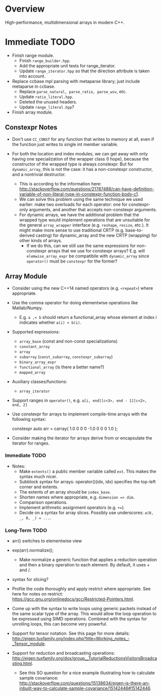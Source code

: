 <!--
  ** File Name: README.md
  ** Author:    Aditya Ramesh
  ** Date:      11/23/2014
  ** Contact:   _@adityaramesh.com
-->

# Overview

High-performance, multidimensional arrays in modern C++.

# Immediate TODO

- Finish range module.
  - Finish `range_builder.hpp`.
  - Add the appropriate unit tests for range_iterator.
  - Update `range_iterator.hpp` so that the direction attribute is taken into
  account.
- Replace ccbase mpl parsing with metaparse library; just include metaparse in
ccbase.
  - Replace `parse_natural, parse_ratio, parse_wsv`, etc.
  - Update `ratio_literal.hpp`.
  - Deleted the unused headers.
  - Update `range_literal.hpp`?
- Finish array module.

## Constexpr Notes

- Don't use `CC_CONST` for any function that writes to memory at all, even if
the function just writes to single int member variable.

- For both the location and index modules, we can get away with only having one
specialization of the wrapper class (I hope), because the constructor of the
wrapped type is always constexpr. But for `dynamic_array`, this is not the case:
it has a non-constexpr constructor, and a nontrivial destructor.
  - This is according to the information here:
  http://stackoverflow.com/questions/21787488/can-have-definition-variable-of-non-literal-type-in-constexpr-function-body-c1.
  - We can solve this problem using the same technique we used earlier: make two
  overloads for each operator: one for constexpr-only arguments, and another
  that accepts non-constexpr arguments.
  - For dynamic arrays, we have the additional problem that the wrapped type
  would implement operations that are unsuitable for the general `array_wrapper`
  interface (e.g. `reshape`, `resize`, etc.). It might make more sense to use
  traditional CRTP (e.g. base-to-derived casting) for dynamic_array and the new
  CRTP (wrapping) for other kinds of arrays.
    - If we do this, can we still use the same expressions for non-constexpr
    arrays that we use for constexpr arrays? E.g. will `elemwise_array_expr` be
    compatibile with `dynamic_array` since `operator()` must be `constexpr` for
    the former?

## Array Module

- Consider using the new C++14 named operators (e.g. `<repeat>`) where
appropriate.

- Use the comma operator for doing elementwise operations like Matlab/Numpy.
  - E.g. `a ,< b` should return a functional_array whose element at index i
  indicates whether `a(i) < b(i)`.

- Supported expressions:
  - `array_base` (const and non-const specializations)
  - `constant_array`
  - `array`
  - `subarray` (`const_subarray`, `constexpr_subarray`)
  - `binary_array_expr`
  - `functional_array` (is there a better name?)
  - `mapped_array`

- Auxiliary classes/functions:
  - `array_iterator`

- Support ranges in `operator()`, e.g. `a[i, end][c<3>, end - 1][c<2>, end, 2]`
- Use constexpr for arrays to implement compile-time arrays with the following
syntax:

  	constexpr auto arr = carray(
		1.0 0 0
		0 -1.0 0
		0 0 1.0
	);

- Consider making the iterator for arrays derive from or encapsulate the
iterator for ranges.

### Immediate TODO

- Notes:
  - Make `extents()` a public member variable called `ext`. This makes the
  syntax much nicer.
  - Subblock syntax for arrays: operator()(idx, idx) specifies the top-left
  corner and extents.
  - The extents of an array should be `index_base`.
  - Shorten names where appropriate, e.g. `dimension => dim`.
  - Comparison operations.
  - Implement arithmetic assignment operators (e.g. `+=`).
  - Decide on a syntax for array slices. Possibly use underscores: `a(0, _, 0, _) = ...`.

### Long-Term TODO

- arr() switches to elementwise view
- exp(arr).normalize();
  - Make normalize a generic function that applies a reduction operation and
  then a binary operation to each element. By default, it uses + and /.
- syntax for slicing?

- Profile the code thoroughly and apply restrict where appropriate. See here for
notes on restrict: https://gcc.gnu.org/onlinedocs/gcc/Restricted-Pointers.html.

- Come up with the syntax to write loops using generic packets instead of the
same scalar type of the array. This would allow the loop operation to be
expressed using SIMD operations. Combined with the syntax for unrolling loops,
this can become very powerful.

- Support for tensor notation. See this page for more details:
http://eigen.tuxfamily.org/index.php?title=Working_notes_-_Tensor_module.
- Support for reduction and broadcasting operations:
http://eigen.tuxfamily.org/dox/group__TutorialReductionsVisitorsBroadcasting.html.
  - See this SO question for a nice example illustrating how to calculate sample
  covariance:
  http://stackoverflow.com/questions/15138634/eigen-is-there-an-inbuilt-way-to-calculate-sample-covariance/15142446#15142446.
